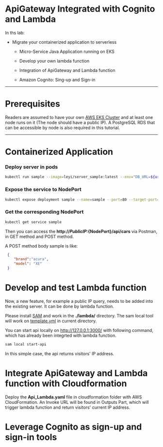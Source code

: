 ApiGateway Integrated with Cognito and Lambda
====================

In ths lab:


* Migrate your containerized application to serverless

	* Micro-Service Java Application running on EKS

	* Develop your own lambda function

	* Integration of ApiGateway and Lambda function

	* Amazon Cognito: Sing-up and Sign-in

- - -

Prerequisites
====================

Readers are assumed to have your own [AWS EKS Cluster](https://docs.aws.amazon.com/eks/latest/userguide/getting-started.html) and at least one node runs on it (The node should have a public IP). A PostgreSQL RDS that can be accessible by node is also required in this tutorial.
- - -

# Containerized Application

### Deploy server in pods

```bash
kubectl run sample --image=leyi/server_sample:latest --env="DB_URL=${url}:${port}/${db_name}" --env="DB_USERNAME=${username}" --env="DB_PASSWORD=${password}"
```

### Expose the service to NodePort

```bash
kubectl expose deployment sample --name=sample --port=80 --target-port=8080 --type=NodePort
```

### Get the corresponding NodePort
```bash
kubectl get service sample
```
Then you can access the **http://${PublicIP}:${NodePort}/api/cars** via Postman, in GET method and POST method.

A POST method body sample is like:

```json
 {
 	"brand":"acura",
 	"model": "XE"
 }
```
# Develop and test Lambda function

Now, a new feature, for example a public IP query, needs to be added into the existing server. It can be done by lambda function.

Please install [SAM](https://github.com/awslabs/aws-sam-cli) and work in the **./lambda/** directory. The sam local tool will work on [template.yml](https://raw.githubusercontent.com/overtureLLC/AWS_Lab_ApiGateway_Cognito_Lambda/master/lambda/template.yaml) in current directory.

You can start api locally on http://127.0.0.1:3000/ with following command, which has already been integrted with lambda function.
```bash
sam local start-api
```
In this simple case, the api returns visitors' IP address.

# Integrate ApiGateway and Lambda function with Cloudformation

Deploy the **Api_Lambda.yaml** file in cloudformation folder with AWS CloudFormation. An Invoke URL will be found in Outputs Part, which will trigger lambda function and return visitors' current IP address.

# Leverage Cognito as sign-up and sign-in tools